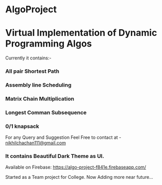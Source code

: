 # AlgoProject
# Virtual Implementation of Dynamic Programming Algos
Currently it contains:-
### All pair Shortest Path
### Assembly line Scheduling
### Matrix Chain Multiplication
### Longest Comman Subsequence
### 0/1 knapsack


For any Query and Suggestion Feel Free to contact at - nikhilchachan111@gmail.com

### It contains Beautiful Dark Theme as UI. 
Available on Firebase: https://algo-project-f841e.firebaseapp.com/


Started as a Team project for College. Now Adding more near future...
